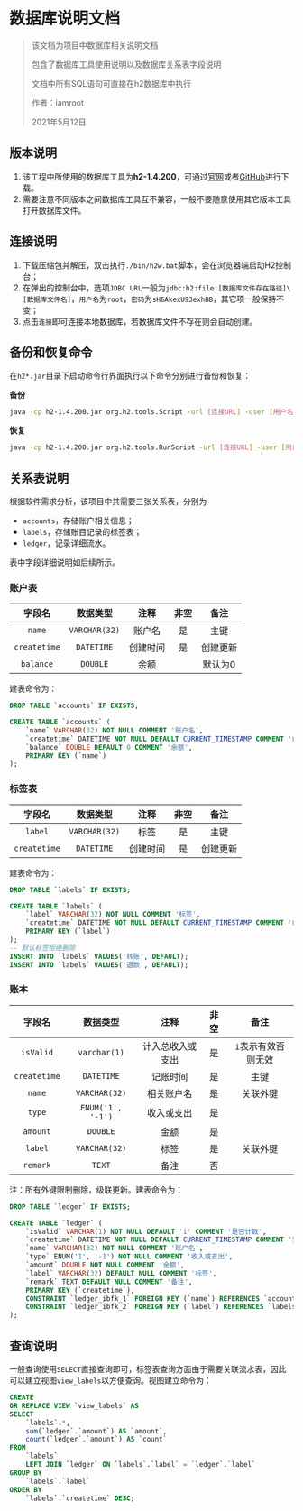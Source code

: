 # 数据库说明文档

> 该文档为项目中数据库相关说明文档
> 
> 包含了数据库工具使用说明以及数据库关系表字段说明
> 
> 文档中所有SQL语句可直接在h2数据库中执行
> 
> 作者：iamroot
> 
> 2021年5月12日

## 版本说明

1. 该工程中所使用的数据库工具为**h2-1.4.200**，可通过[官网](http://www.h2database.com/html/download.html)或者[GitHub](https://github.com/h2database/h2database)进行下载。
1. 需要注意不同版本之间数据库工具互不兼容，一般不要随意使用其它版本工具打开数据库文件。

## 连接说明

1. 下载压缩包并解压，双击执行`./bin/h2w.bat`脚本，会在浏览器端启动H2控制台；
1. 在弹出的控制台中，选项`JDBC URL`一般为`jdbc:h2:file:[数据库文件存在路径]\[数据库文件名]`，`用户名`为`root`，`密码`为`sH6AkexU93exhBB`，其它项一般保持不变；
1. 点击`连接`即可连接本地数据库，若数据库文件不存在则会自动创建。

## 备份和恢复命令

在`h2*.jar`目录下启动命令行界面执行以下命令分别进行备份和恢复：

**备份**

```bash
java -cp h2-1.4.200.jar org.h2.tools.Script -url [连接URL] -user [用户名] -password [密码] -script [文件名].zip -options compression zip
```

**恢复**

```bash
java -cp h2-1.4.200.jar org.h2.tools.RunScript -url [连接URL] -user [用户名] -password [密码] -script [文件名].zip -options compression zip
```

## 关系表说明

根据软件需求分析，该项目中共需要三张关系表，分别为
- `accounts`，存储账户相关信息；
- `labels`，存储账目记录的标签表；
- `ledger`，记录详细流水。

表中字段详细说明如后续所示。

### 账户表

|    字段名    |   数据类型    |   注释   | 非空 |   备注   |
| :----------: | :-----------: | :------: | :--: | :------: |
|    `name`    | `VARCHAR(32)` |  账户名  |  是  |   主键   |
| `createtime` |  `DATETIME`   | 创建时间 |  是  | 创建更新 |
|  `balance`   |   `DOUBLE`    |   余额   |      | 默认为0  |

建表命令为：

```sql
DROP TABLE `accounts` IF EXISTS;

CREATE TABLE `accounts` (
    `name` VARCHAR(32) NOT NULL COMMENT '账户名',
    `createtime` DATETIME NOT NULL DEFAULT CURRENT_TIMESTAMP COMMENT '创建时间',
    `balance` DOUBLE DEFAULT 0 COMMENT '余额',
    PRIMARY KEY (`name`)
);
```

### 标签表

|    字段名    |   数据类型    |   注释   | 非空 |   备注   |
| :----------: | :-----------: | :------: | :--: | :------: |
|   `label`    | `VARCHAR(32)` |   标签   |  是  |   主键   |
| `createtime` |  `DATETIME`   | 创建时间 |  是  | 创建更新 |

建表命令为：

```sql
DROP TABLE `labels` IF EXISTS;

CREATE TABLE `labels` (
    `label` VARCHAR(32) NOT NULL COMMENT '标签',
    `createtime` DATETIME NOT NULL DEFAULT CURRENT_TIMESTAMP COMMENT '创建时间',
    PRIMARY KEY (`label`)
);
-- 默认标签拒绝删除
INSERT INTO `labels` VALUES('转账', DEFAULT);
INSERT INTO `labels` VALUES('退款', DEFAULT);
```

### 账本

|    字段名    |     数据类型      |       注释       | 非空 |        备注         |
| :----------: | :---------------: | :--------------: | :--: | :-----------------: |
|  `isValid`   |   `varchar(1)`    | 计入总收入或支出 |  是  | `i`表示有效否则无效 |
| `createtime` |    `DATETIME`     |     记账时间     |  是  |        主键         |
|    `name`    |   `VARCHAR(32)`   |    相关账户名    |  是  |      关联外键       |
|    `type`    | `ENUM('1', '-1')` |    收入或支出    |  是  |                     |
|   `amount`   |     `DOUBLE`      |       金额       |  是  |                     |
|   `label`    |   `VARCHAR(32)`   |       标签       |  是  |      关联外键       |
|   `remark`   |      `TEXT`       |       备注       |  否  |                     |

注：所有外键限制删除，级联更新。建表命令为：

```sql
DROP TABLE `ledger` IF EXISTS;

CREATE TABLE `ledger` (
    `isValid` VARCHAR(1) NOT NULL DEFAULT 'i' COMMENT '是否计数',
    `createtime` DATETIME NOT NULL DEFAULT CURRENT_TIMESTAMP COMMENT '记账时间',
    `name` VARCHAR(32) NOT NULL COMMENT '账户名',
    `type` ENUM('1', '-1') NOT NULL COMMENT '收入或支出',
    `amount` DOUBLE NOT NULL COMMENT '金额',
    `label` VARCHAR(32) DEFAULT NULL COMMENT '标签',
    `remark` TEXT DEFAULT NULL COMMENT '备注',
    PRIMARY KEY (`createtime`),
    CONSTRAINT `ledger_ibfk_1` FOREIGN KEY (`name`) REFERENCES `accounts` (`name`) ON DELETE RESTRICT ON UPDATE CASCADE,
    CONSTRAINT `ledger_ibfk_2` FOREIGN KEY (`label`) REFERENCES `labels` (`label`) ON DELETE RESTRICT ON UPDATE CASCADE
);
```

## 查询说明

一般查询使用`SELECT`直接查询即可，标签表查询方面由于需要关联流水表，因此可以建立视图`view_labels`以方便查询。视图建立命令为：

```sql
CREATE
OR REPLACE VIEW `view_labels` AS
SELECT
    `labels`.*,
    sum(`ledger`.`amount`) AS `amount`,
    count(`ledger`.`amount`) AS `count`
FROM
    `labels`
    LEFT JOIN `ledger` ON `labels`.`label` = `ledger`.`label`
GROUP BY
    `labels`.`label`
ORDER BY
    `labels`.`createtime` DESC;
```